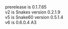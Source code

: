 prerelease is 0.1.7.65   
v2 is Snakes version 0.2.1.9   
v5 is Snake60 version 0.5.1.4   
v6 is 0.6.0.4 A3   
